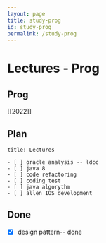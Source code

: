 ```yaml
---
layout: page  
title: study-prog
id: study-prog
permalink: /study-prog
---
```


# Lectures - Prog
## Prog
[[2022]]


## Plan

```ad-todo
title: Lectures

- [ ] oracle analysis -- ldcc
- [ ] java 8
- [ ] code refactoring
- [ ] coding test
- [ ] java algorythm
- [ ] allen IOS development
```


## Done
- [x] design pattern-- done





